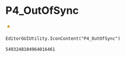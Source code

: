 # P4_OutOfSync
![](/img/P4_OutOfSync.png)

``` CSharp
EditorGUIUtility.IconContent("P4_OutOfSync")
```
```
5493248104964016461
```
